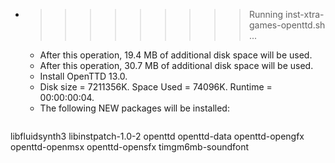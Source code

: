 * >>>>>>>>> Running inst-xtra-games-openttd.sh ...
  * After this operation, 19.4 MB of additional disk space will be used.
  * After this operation, 30.7 MB of additional disk space will be used.
  * Install OpenTTD 13.0.
  * Disk size = 7211356K. Space Used = 74096K. Runtime = 00:00:00:04.
  * The following NEW packages will be installed:
  ```bash
libfluidsynth3 libinstpatch-1.0-2 openttd openttd-data openttd-opengfx
openttd-openmsx openttd-opensfx timgm6mb-soundfont
  ```
